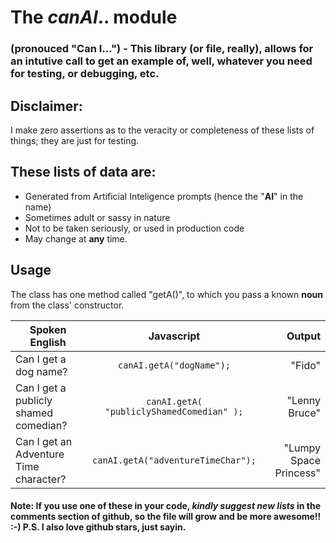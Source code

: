 # The *canAI*.. module 
### (pronouced "Can I...") -  This library (or file, really), allows for an intutive call to get an example of, well, whatever you need for testing, or debugging, etc.  

## Disclaimer: 
I make zero assertions as to the veracity or completeness of these lists of things; they are just for testing.  

## These lists of data are:
* Generated from Artificial Inteligence prompts (hence the "**AI**" in the name)
* Sometimes adult or sassy in nature
* Not to be taken seriously, or used in production code
* May change at **any** time.

## Usage
The class has one method called "getA()", to which you pass a known **noun** from the class' constructor.

| Spoken English | Javascript | Output |
| ------------- |:-------------:| -----:|
| Can I get a dog name? | ``canAI.getA("dogName");`` | "Fido" |
| Can I get a publicly shamed comedian? | ``canAI.getA( "publiclyShamedComedian" );`` | "Lenny Bruce" |
| Can I get an Adventure Time character? | ``canAI.getA("adventureTimeChar");`` | "Lumpy Space Princess" |

#### Note:  If you use one of these in your code, **_kindly suggest new lists_** in the comments section of github, so the file will grow and be more awesome!!  :-)  P.S. I also love github stars, just sayin.
